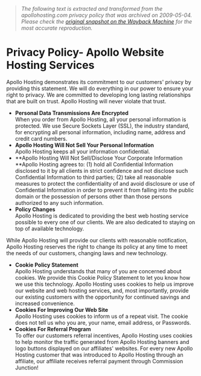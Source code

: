 > *The following text is extracted and transformed from the apollohosting.com privacy policy that was archived on 2009-05-04. Please check the [original snapshot on the Wayback Machine](https://web.archive.org/web/20090504100318id_/http%3A//www.apollohosting.com/legal/privacypolicy.php) for the most accurate reproduction.*

# Privacy Policy- Apollo Website Hosting Services

Apollo Hosting demonstrates its commitment to our customers' privacy by providing this statement. We will do everything in our power to ensure your right to privacy. We are committed to developing long lasting relationships that are built on trust. Apollo Hosting will never violate that trust. 

  * **Personal Data Transmissions Are Encrypted**  
When you order from Apollo Hosting, all your personal information is protected. We use Secure Sockets Layer (SSL), the industry standard, for encrypting all personal information, including name, address and credit card numbers.
  * **Apollo Hosting Will Not Sell Your Personal Information**  
Apollo Hosting keeps all your information confidential.
  * **Apollo Hosting Will Not Sell/Disclose Your Corporate Information  
**Apollo Hosting agrees to: (1) hold all Confidential Information disclosed to it by all clients in strict confidence and not disclose such Confidential Information to third parties; (2) take all reasonable measures to protect the confidentiality of and avoid disclosure or use of Confidential Information in order to prevent it from falling into the public domain or the possession of persons other than those persons authorized to any such information.
  * **Policy Changes**  
Apollo Hosting is dedicated to providing the best web hosting service possible to every one of our clients. We are also dedicated to staying on top of available technology.

While Apollo Hosting will provide our clients with reasonable notification, Apollo Hosting reserves the right to change its policy at any time to meet the needs of our customers, changing laws and new technology.

  * **Cookie Policy Statement**  
Apollo Hosting understands that many of you are concerned about cookies. We provide this Cookie Policy Statement to let you know how we use this technology. Apollo Hosting uses cookies to help us improve our website and web hosting services, and, most importantly, provide our existing customers with the opportunity for continued savings and increased convenience. 
  * **Cookies For Improving Our Web Site**  
Apollo Hosting uses cookies to inform us of a repeat visit. The cookie does not tell us who you are, your name, email address, or Passwords. 
  * **Cookies For Referral Program**  
To offer our customers referral incentives, Apollo Hosting uses cookies to help monitor the traffic generated from Apollo Hosting banners and logo buttons displayed on our affiliates' websites. For every new Apollo Hosting customer that was introduced to Apollo Hosting through an affiliate, our affiliate receives referral payment through Commission Junction!


